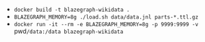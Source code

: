 - `docker build -t blazegraph-wikidata .`
- `BLAZEGRAPH_MEMORY=8g ./load.sh data/data.jnl parts-*.ttl.gz`
- `docker run -it --rm -e BLAZEGRAPH_MEMORY=8g -p 9999:9999 -v `pwd`/data:/data blazegraph-wikidata`

